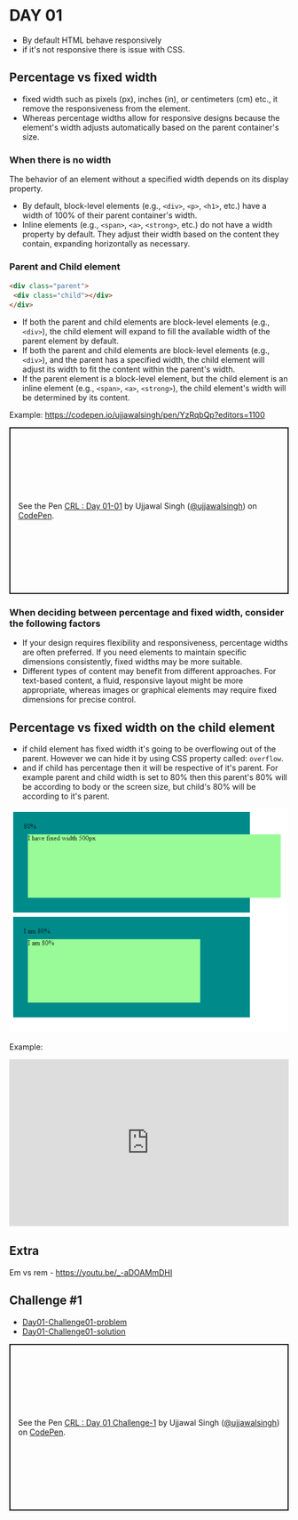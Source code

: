 # DAY 01

- By default HTML behave responsively
- if it's not responsive there is issue with CSS.

## Percentage vs fixed width

- fixed width such as pixels (px), inches (in), or centimeters (cm) etc., it remove the responsiveness from the element.
- Whereas percentage widths allow for responsive designs because the element's width adjusts automatically based on the parent container's size.

### When there is no width

The behavior of an element without a specified width depends on its display property.

- By default, block-level elements (e.g., `<div>`, `<p>`, `<h1>`, etc.) have a width of 100% of their parent container's width.
- Inline elements (e.g., `<span>`, `<a>`, `<strong>`, etc.) do not have a width property by default. They adjust their width based on the content they contain, expanding horizontally as necessary.

### Parent and Child element

```HTML
<div class="parent">
 <div class="child"></div>
</div>
```

- If both the parent and child elements are block-level elements (e.g., `<div>`), the child element will expand to fill the available width of the parent element by default.
- If both the parent and child elements are block-level elements (e.g., `<div>`), and the parent has a specified width, the child element will adjust its width to fit the content within the parent's width.
- If the parent element is a block-level element, but the child element is an inline element (e.g., `<span>`, `<a>`, `<strong>`), the child element's width will be determined by its content.

Example: <https://codepen.io/ujjawalsingh/pen/YzRqbQp?editors=1100>

<p class="codepen" data-height="300" data-theme-id="dark" data-default-tab="html,result" data-slug-hash="YzRqbQp" data-preview="true" data-editable="true" data-user="ujjawalsingh" style="height: 300px; box-sizing: border-box; display: flex; align-items: center; justify-content: center; border: 2px solid; margin: 1em 0; padding: 1em;">
  <span>See the Pen <a href="https://codepen.io/ujjawalsingh/pen/YzRqbQp">
  CRL : Day 01-01</a> by Ujjawal Singh (<a href="https://codepen.io/ujjawalsingh">@ujjawalsingh</a>)
  on <a href="https://codepen.io">CodePen</a>.</span>
</p>
<script async src="https://cpwebassets.codepen.io/assets/embed/ei.js"></script>

### When deciding between percentage and fixed width, consider the following factors

- If your design requires flexibility and responsiveness, percentage widths are often preferred. If you need elements to maintain specific dimensions consistently, fixed widths may be more suitable.
- Different types of content may benefit from different approaches. For text-based content, a fluid, responsive layout might be more appropriate, whereas images or graphical elements may require fixed dimensions for precise control.

## Percentage vs fixed width on the child element

- if child element has fixed width it's going to be overflowing out of the parent. However we can hide it by using CSS property called: `overflow`.
- and if child has percentage then it will be respective of it's parent. For example parent and child width is set to 80% then this parent's 80% will be according to body or the screen size, but child's 80% will be according to it's parent.

![Alt text](image.png)

Example:

<iframe height="300" style="width: 100%;" scrolling="no" title="CRL : Day 01-02" src="https://codepen.io/ujjawalsingh/embed/preview/oNQxRdz?default-tab=html%2Cresult&editable=true&theme-id=dark" frameborder="no" loading="lazy" allowtransparency="true" allowfullscreen="true">
  See the Pen <a href="https://codepen.io/ujjawalsingh/pen/oNQxRdz">
  CRL : Day 01-02</a> by Ujjawal Singh (<a href="https://codepen.io/ujjawalsingh">@ujjawalsingh</a>)
  on <a href="https://codepen.io">CodePen</a>.
</iframe>

## Extra

Em vs rem - <https://youtu.be/_-aDOAMmDHI>

## Challenge #1

- [Day01-Challenge01-problem](./Challenge%2001/problem/)
- [Day01-Challenge01-solution](./Challenge%2001/solution/)

<p class="codepen" data-height="300" data-theme-id="dark" data-default-tab="html,result" data-slug-hash="NWOVJBW" data-preview="true" data-editable="true" data-user="ujjawalsingh" style="height: 300px; box-sizing: border-box; display: flex; align-items: center; justify-content: center; border: 2px solid; margin: 1em 0; padding: 1em;">
  <span>See the Pen <a href="https://codepen.io/ujjawalsingh/pen/NWOVJBW">
  CRL : Day 01 Challenge-1</a> by Ujjawal Singh (<a href="https://codepen.io/ujjawalsingh">@ujjawalsingh</a>)
  on <a href="https://codepen.io">CodePen</a>.</span>
</p>
<script async src="https://cpwebassets.codepen.io/assets/embed/ei.js"></script>

